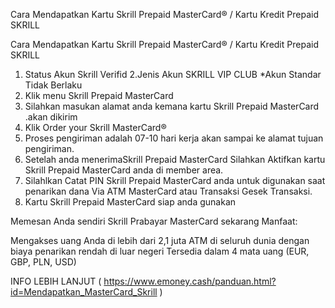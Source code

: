 Cara Mendapatkan Kartu Skrill Prepaid MasterCard® / Kartu Kredit Prepaid SKRILL




Cara Mendapatkan Kartu Skrill Prepaid MasterCard® / Kartu Kredit Prepaid SKRILL

1. Status Akun Skrill Verifid
2.Jenis Akun SKRILL VIP CLUB *Akun Standar Tidak Berlaku
3. Klik menu Skrill Prepaid MasterCard
4. Silahkan masukan alamat anda kemana kartu Skrill Prepaid MasterCard .akan dikirim
5. Klik Order your Skrill MasterCard®
6. Proses pengiriman adalah 07-10 hari kerja akan sampai ke alamat tujuan pengiriman.
7. Setelah anda menerimaSkrill Prepaid MasterCard Silahkan Aktifkan kartu Skrill Prepaid MasterCard anda di member area.
8. Silahlkan Catat PIN Skrill Prepaid MasterCard anda untuk digunakan saat penarikan dana Via ATM MasterCard atau Transaksi Gesek Transaksi.
9. Kartu Skrill Prepaid MasterCard siap anda gunakan



Memesan Anda sendiri Skrill Prabayar MasterCard sekarang
Manfaat:

Mengakses uang Anda di lebih dari 2,1 juta ATM di seluruh dunia dengan biaya penarikan rendah di luar negeri
Tersedia dalam 4 mata uang (EUR, GBP, PLN, USD)

INFO LEBIH LANJUT ( https://www.emoney.cash/panduan.html?id=Mendapatkan_MasterCard_Skrill )

